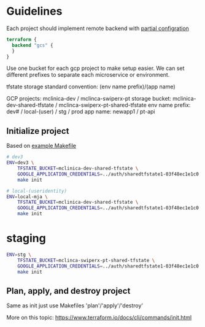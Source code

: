 # Guidelines

Each project should implement remote backend with [partial configration](https://www.terraform.io/docs/language/settings/backends/configuration.html#partial-configuration)

```tf
terraform {
  backend "gcs" {
  }
}
```

Use one bucket for each gcp project to make setup easier. We can set different prefixes to separate each microservice or environment.

tfstate storage standard convention:
(env name prefix)/(app name)

GCP projects: mclinica-dev / mclinca-swiperx-pt
storage bucket: mclinica-dev-shared-tfstate / mclinca-swiperx-pt-shared-tfstate
env name prefix: dev# / local-(user) / stg / prod
app name: newapp1 / pt-api

## Initialize project

Based on [example Makefile](../examples/Makefile)

```sh
# dev3
ENV=dev3 \
    TFSTATE_BUCKET=mclinica-dev-shared-tfstate \
    GOOGLE_APPLICATION_CREDENTIALS=../auth/sharedtfstate1-03f48ec1e1c0.json \
    make init

# local-(useridentity)
ENV=local-mja \
    TFSTATE_BUCKET=mclinica-dev-shared-tfstate \
    GOOGLE_APPLICATION_CREDENTIALS=../auth/sharedtfstate1-03f48ec1e1c0.json \
    make init

```

# staging

```sh
ENV=stg \
    TFSTATE_BUCKET=mclinca-swiperx-pt-shared-tfstate \
    GOOGLE_APPLICATION_CREDENTIALS=../auth/sharedtfstate1-03f48ec1e1c0.json \
    make init
```

## Plan, apply, and destroy project

Same as init just use Makefiles 'plan'/'apply'/'destroy'

More on this topic: https://www.terraform.io/docs/cli/commands/init.html
